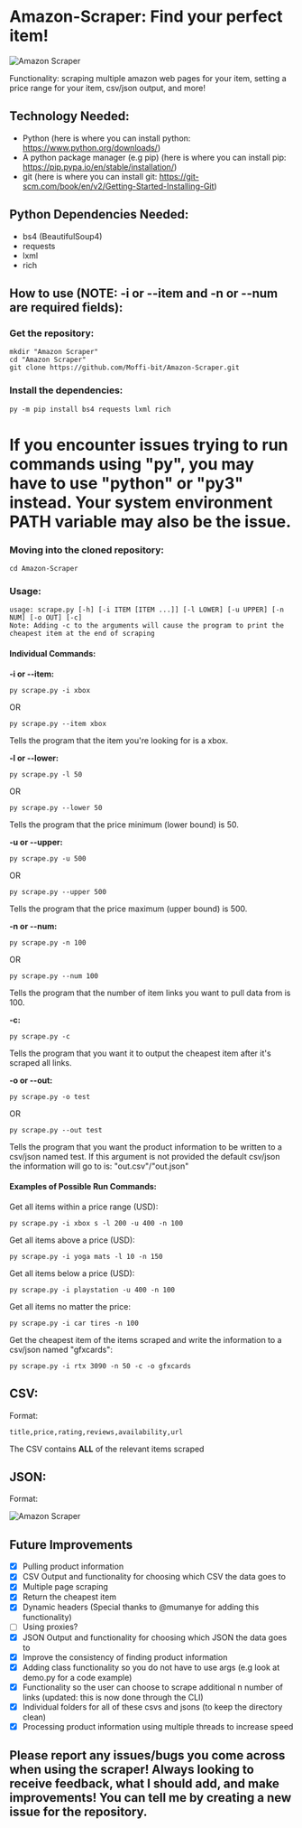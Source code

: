 # Amazon-Scraper: Find your perfect item!

![Amazon Scraper](https://i.imgur.com/7DlRO8Q.png)

Functionality: scraping multiple amazon web pages for your item, setting a price range for your item, csv/json output, and more!

## Technology Needed:

* Python (here is where you can install python: https://www.python.org/downloads/)
* A python package manager (e.g pip) (here is where you can install pip: https://pip.pypa.io/en/stable/installation/)
* git (here is where you can install git: https://git-scm.com/book/en/v2/Getting-Started-Installing-Git)

## Python Dependencies Needed:

* bs4 (BeautifulSoup4)
* requests
* lxml
* rich

## How to use (NOTE: -i or --item and -n or --num are required fields):

### Get the repository: 

```
mkdir "Amazon Scraper"
cd "Amazon Scraper"
git clone https://github.com/Moffi-bit/Amazon-Scraper.git
```

### Install the dependencies:

```
py -m pip install bs4 requests lxml rich
```

# If you encounter issues trying to run commands using "py", you may have to use "python" or "py3" instead. Your system environment PATH variable may also be the issue.

### Moving into the cloned repository:

```
cd Amazon-Scraper
```

### Usage: 

```
usage: scrape.py [-h] [-i ITEM [ITEM ...]] [-l LOWER] [-u UPPER] [-n NUM] [-o OUT] [-c]
Note: Adding -c to the arguments will cause the program to print the cheapest item at the end of scraping
```

#### Individual Commands:

**-i or --item:**

```
py scrape.py -i xbox 
```
OR
```
py scrape.py --item xbox 
```

Tells the program that the item you're looking for is a xbox.

**-l or --lower:**

```
py scrape.py -l 50
```
OR
```
py scrape.py --lower 50
```

Tells the program that the price minimum (lower bound) is 50.

**-u or --upper:**

```
py scrape.py -u 500
```
OR
```
py scrape.py --upper 500
```

Tells the program that the price maximum (upper bound) is 500.

**-n or --num:**

```
py scrape.py -n 100
```
OR
```
py scrape.py --num 100
```

Tells the program that the number of item links you want to pull data from is 100.

**-c:**

```
py scrape.py -c
```

Tells the program that you want it to output the cheapest item after it's scraped all links.

**-o or --out:**

```
py scrape.py -o test
```
OR
```
py scrape.py --out test
```

Tells the program that you want the product information to be written to a csv/json named test. If this argument is not provided the default csv/json the information will go to is: "out.csv"/"out.json"

#### Examples of Possible Run Commands:

Get all items within a price range (USD):

```
py scrape.py -i xbox s -l 200 -u 400 -n 100
```

Get all items above a price (USD):

```
py scrape.py -i yoga mats -l 10 -n 150
```

Get all items below a price (USD):

```
py scrape.py -i playstation -u 400 -n 100
```

Get all items no matter the price:

```
py scrape.py -i car tires -n 100
```

Get the cheapest item of the items scraped and write the information to a csv/json named "gfxcards":

```
py scrape.py -i rtx 3090 -n 50 -c -o gfxcards
```

## CSV: 

Format:

```
title,price,rating,reviews,availability,url
```

The CSV contains **ALL** of the relevant items scraped

## JSON:

Format:

![Amazon Scraper](https://i.imgur.com/xsFHBPt.png)

## Future Improvements

* [x] Pulling product information
* [x] CSV Output and functionality for choosing which CSV the data goes to
* [x] Multiple page scraping
* [x] Return the cheapest item 
* [x] Dynamic headers (Special thanks to @mumanye for adding this functionality)
* [ ] Using proxies?
* [x] JSON Output and functionality for choosing which JSON the data goes to
* [x] Improve the consistency of finding product information
* [x] Adding class functionality so you do not have to use args (e.g look at demo.py for a code example)
* [x] Functionality so the user can choose to scrape additional n number of links (updated: this is now done through the CLI)
* [x] Individual folders for all of these csvs and jsons (to keep the directory clean)
* [x] Processing product information using multiple threads to increase speed 
 
 ## Please report any issues/bugs you come across when using the scraper! Always looking to receive feedback, what I should add, and make improvements! You can tell me by creating a new issue for the repository.
